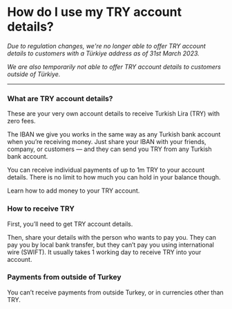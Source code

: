# How do I use my TRY account details?

_Due to regulation changes, we're no longer able to offer TRY account details to customers with a Türkiye address as of 31st March 2023._

 _We are also temporarily not able to offer TRY account details to customers outside of Türkiye._

* * *

### What are TRY account details?

These are your very own account details to receive Turkish Lira (TRY) with zero fees.

The IBAN we give you works in the same way as any Turkish bank account when you’re receiving money. Just share your IBAN with your friends, company, or customers — and they can send you TRY from any Turkish bank account. 

You can receive individual payments of up to 1m TRY to your account details. There is no limit to how much you can hold in your balance though.

Learn how to add money to your TRY account.

### How to receive TRY

First, you’ll need to get TRY account details.

Then, share your details with the person who wants to pay you. They can pay you by local bank transfer, but they can’t pay you using international wire (SWIFT). It usually takes 1 working day to receive TRY into your account.

### Payments from outside of Turkey 

You can’t receive payments from outside Turkey, or in currencies other than TRY.